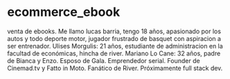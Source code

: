 # ecommerce_ebook
venta de ebooks. 
Me llamo lucas barria, tengo 18 años, apasionado por los autos y todo deporte motor, jugador frustrado de basquet con aspiracion a ser entrenador. 
Ulises Morgulis: 21 años, estudiante de administracion en la facultad de económicas, hincha de river. 
Mariano Lo Cane: 32 años, padre de Bianca y Enzo. Esposo de Gala. Emprendedor serial. Founder de Cinemad.tv y Fatto in Moto. Fanático de River. Próximamente full stack dev.

